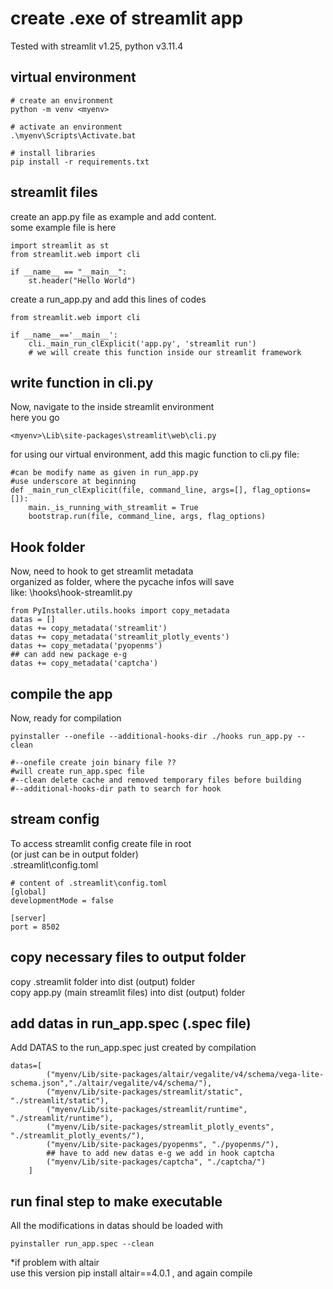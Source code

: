 # create .exe of streamlit app
Tested with streamlit v1.25, python v3.11.4</br>
## virtual environment 

``` 
# create an environment
python -m venv <myenv>

# activate an environment
.\myenv\Scripts\Activate.bat 

# install libraries
pip install -r requirements.txt
```

## streamlit files

create an app.py file as example and add content.<br />
some example file is here<br />
```
import streamlit as st
from streamlit.web import cli

if __name__ == "__main__":
    st.header("Hello World")
```

create a run_app.py and add this lines of codes<br />
```
from streamlit.web import cli

if __name__=='__main__':
    cli._main_run_clExplicit('app.py', 'streamlit run')
    # we will create this function inside our streamlit framework

```

## write function in cli.py

Now, navigate to the inside streamlit environment <br />
here you go<br />
```
<myenv>\Lib\site-packages\streamlit\web\cli.py
```
for using our virtual environment, add this magic function to cli.py file: <br />
```
#can be modify name as given in run_app.py
#use underscore at beginning 
def _main_run_clExplicit(file, command_line, args=[], flag_options=[]):
    main._is_running_with_streamlit = True
    bootstrap.run(file, command_line, args, flag_options)
```

## Hook folder
Now, need to hook to get streamlit metadata<br />
organized as folder, where the pycache infos will save<br />
like: \hooks\hook-streamlit.py<br />

```
from PyInstaller.utils.hooks import copy_metadata
datas = []
datas += copy_metadata('streamlit')
datas += copy_metadata('streamlit_plotly_events')
datas += copy_metadata('pyopenms')
## can add new package e-g
datas += copy_metadata('captcha')
```

## compile the app 
Now, ready for compilation
```
pyinstaller --onefile --additional-hooks-dir ./hooks run_app.py --clean

#--onefile create join binary file ??
#will create run_app.spec file
#--clean delete cache and removed temporary files before building
#--additional-hooks-dir path to search for hook 
```

## stream config
To access  streamlit config create file in root <br />
(or just can be in output folder)<br />
.streamlit\config.toml<br />

```
# content of .streamlit\config.toml
[global]
developmentMode = false

[server]
port = 8502
``` 

## copy necessary files to output folder
copy .streamlit folder into dist (output) folder<br />
copy app.py (main streamlit files) into dist (output) folder<br />

## add datas in run_app.spec (.spec file)
Add DATAS to the run_app.spec just created by compilation<br />
```
datas=[
        ("myenv/Lib/site-packages/altair/vegalite/v4/schema/vega-lite-schema.json","./altair/vegalite/v4/schema/"),
        ("myenv/Lib/site-packages/streamlit/static", "./streamlit/static"),
        ("myenv/Lib/site-packages/streamlit/runtime", "./streamlit/runtime"),
        ("myenv/Lib/site-packages/streamlit_plotly_events", "./streamlit_plotly_events/"),
        ("myenv/Lib/site-packages/pyopenms", "./pyopenms/"),
        ## have to add new datas e-g we add in hook captcha
        ("myenv/Lib/site-packages/captcha", "./captcha/")
    ]
```    
## run final step to make executable
All the modifications in datas should be loaded with <br />
```
pyinstaller run_app.spec --clean
```

*if problem with altair <br />
use this version pip install altair==4.0.1 , and again compile
